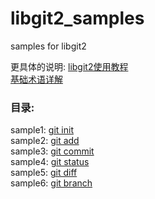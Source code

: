 # libgit2_samples
samples for libgit2

更具体的说明: [libgit2使用教程](http://ftxtool.org/index.php/category/libgit2/)  
[基础术语详解](http://ftxtool.org/index.php/2016/03/12/95/)  


### 目录:
sample1: [git init](http://ftxtool.org/index.php/2016/02/27/67/)  
sample2: [git add](http://ftxtool.org/index.php/2016/03/05/80/)  
sample3: [git commit](http://ftxtool.org/index.php/2016/03/13/102/)  
sample4: [git status](http://ftxtool.org/index.php/2016/03/25/113/)  
sample5: [git diff](http://ftxtool.org/index.php/2016/04/03/127/)  
sample6: [git branch](http://ftxtool.org/index.php/2016/04/20/139/)  